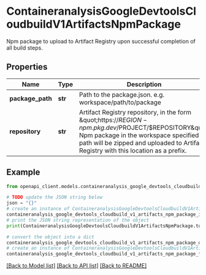 # ContaineranalysisGoogleDevtoolsCloudbuildV1ArtifactsNpmPackage

Npm package to upload to Artifact Registry upon successful completion of all build steps.

## Properties

Name | Type | Description | Notes
------------ | ------------- | ------------- | -------------
**package_path** | **str** | Path to the package.json. e.g. workspace/path/to/package | [optional] 
**repository** | **str** | Artifact Registry repository, in the form \&quot;https://$REGION-npm.pkg.dev/$PROJECT/$REPOSITORY\&quot; Npm package in the workspace specified by path will be zipped and uploaded to Artifact Registry with this location as a prefix. | [optional] 

## Example

```python
from openapi_client.models.containeranalysis_google_devtools_cloudbuild_v1_artifacts_npm_package import ContaineranalysisGoogleDevtoolsCloudbuildV1ArtifactsNpmPackage

# TODO update the JSON string below
json = "{}"
# create an instance of ContaineranalysisGoogleDevtoolsCloudbuildV1ArtifactsNpmPackage from a JSON string
containeranalysis_google_devtools_cloudbuild_v1_artifacts_npm_package_instance = ContaineranalysisGoogleDevtoolsCloudbuildV1ArtifactsNpmPackage.from_json(json)
# print the JSON string representation of the object
print(ContaineranalysisGoogleDevtoolsCloudbuildV1ArtifactsNpmPackage.to_json())

# convert the object into a dict
containeranalysis_google_devtools_cloudbuild_v1_artifacts_npm_package_dict = containeranalysis_google_devtools_cloudbuild_v1_artifacts_npm_package_instance.to_dict()
# create an instance of ContaineranalysisGoogleDevtoolsCloudbuildV1ArtifactsNpmPackage from a dict
containeranalysis_google_devtools_cloudbuild_v1_artifacts_npm_package_from_dict = ContaineranalysisGoogleDevtoolsCloudbuildV1ArtifactsNpmPackage.from_dict(containeranalysis_google_devtools_cloudbuild_v1_artifacts_npm_package_dict)
```
[[Back to Model list]](../README.md#documentation-for-models) [[Back to API list]](../README.md#documentation-for-api-endpoints) [[Back to README]](../README.md)


